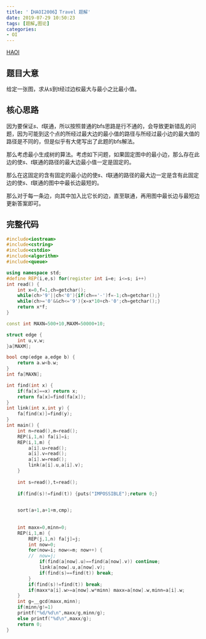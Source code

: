```yaml
---
title: '【HAOI2006】Travel 题解'
date: 2019-07-29 10:50:23
tags: [题解,图论]
categories:
- OI   
---
```


[HAOI]()

<!--more-->

## 题目大意

给定一张图，求从s到t经过边权最大与最小之比最小值。

## 核心思路

因为要保证$s$、$t$联通，所以按照普通的bfs思路是行不通的，会导致更新错乱的问题，因为可能到这个点的所经过最大边的最小值的路径与所经过最小边的最大值的路径是不同的，但是似乎有大佬写出了此题的bfs解法。

那么考虑最小生成树的算法。考虑如下问题，如果固定图中的最小边，那么存在此边的使$s$、$t$联通的路径的最大边最小值一定是固定的。

那么在这固定的含有固定的最小边的使$s$、$t$联通的路径的最大边一定是含有此固定边的使$s$、$t$联通的图中中最长边最短的。

那么对于每一条边，向其中加入比它长的边，直至联通，再用图中最长边与最短边更新答案即可。

## 完整代码

```cpp
#include<iostream>
#include<cstring>
#include<cstdio>
#include<algorithm>
#include<queue>

using namespace std;
#define REP(i,e,s) for(register int i=e; i<=s; i++)
int read() {
	int x=0,f=1,ch=getchar();
	while(ch>'9'||ch<'0'){if(ch=='-')f=-1;ch=getchar();}
	while(ch>='0'&&ch<='9'){x=x*10+ch-'0';ch=getchar();}
	return x*f;
}

const int MAXN=500+10,MAXM=50000+10;

struct edge {
	int u,v,w;
}a[MAXM];

bool cmp(edge a,edge b) {
	return a.w<b.w;
}
int fa[MAXN];

int find(int x) {
	if(fa[x]==x) return x;
	return fa[x]=find(fa[x]);
}
int link(int x,int y) {
	fa[find(x)]=find(y);
}
int main() {
	int n=read(),m=read();
	REP(i,1,n) fa[i]=i;
	REP(i,1,m) {
		a[i].u=read();
		a[i].v=read();
		a[i].w=read();
		link(a[i].u,a[i].v);
	}
	
	int s=read(),t=read();
	
	if(find(s)!=find(t)) {puts("IMPOSSIBLE");return 0;}

	
	sort(a+1,a+1+m,cmp);
	
	
	int maxx=0,minn=0;
	REP(i,1,m) {
		REP(j,1,n) fa[j]=j;
		int now=0;
		for(now=i; now<=m; now++) {
		//	now=j;
			if(find(a[now].u)==find(a[now].v)) continue;
			link(a[now].u,a[now].v);
			if(find(s)==find(t)) break;
		}
		if(find(s)!=find(t)) break;
		if(maxx*a[i].w>=a[now].w*minn) maxx=a[now].w,minn=a[i].w;
	}
	int g=__gcd(maxx,minn);
	if(minn/g!=1)
	printf("%d/%d\n",maxx/g,minn/g);
	else printf("%d\n",maxx/g);
	return 0;
}
```